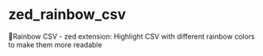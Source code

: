 # zed_rainbow_csv
🌈Rainbow CSV - zed extension: Highlight CSV with different rainbow colors to make them more readable
